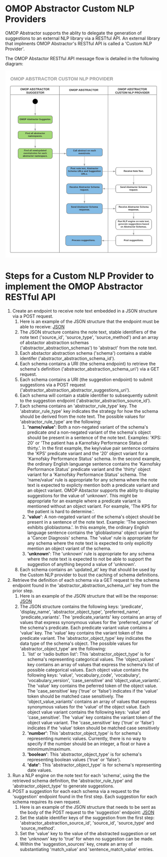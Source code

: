 # OMOP Abstractor Custom NLP Providers

OMOP Abstractor supports the ablity to delegate the generation of suggestions to an external NLP library via a RESTful API.
An external library that implments OMOP Abstractor's RESTful API is called a 'Custom NLP Provider'.

The OMOP Abstactor RESTful API message flow is detailed in the following diagram:

![](OMOP_Abstractor_Custom_NLP_Provder_Message_Flow.png)

# Steps for a Custom NLP Provider to implement the OMOP Abstractor RESTful API
1. Create an endpoint to receive note text embedded in a JSON structure via a POST request. 
   1. Here is an example of the JSON structure that the endpoint must be able to receive: [JSON](1_receive_note_and_abstractor_schema_endpoints.json)
   1. The JSON structure contains the note text, stable identifiers of the note text ('source_id', 'source_type', 'source_method') and an array of abstactor abstraction schemas ('abstractor_abstraction_schemas') to 'abstract' from the note text.
   1. Each abstactor abstraction schema ('schema') contains a stable identifer ('abstractor_abstraction_schema_id').
   1. Each schema  contains a URI (the schema endpoint) to retrieve the schema's definition ('abstractor_abstraction_schema_uri') via a GET request.
   1. Each schema contains a URI (the suggestion endpoint) to submit suggestions via a POST request ('abstractor_abstraction_abstractor_suggestions_uri').
   1. Each schema will contain a stable identifier to subsequently submit to the suggestion endpoint  ('abstractor_abstraction_source_id').
   1. Each schema contains an 'abstractor_rule_type' key.  The 'abstrator_rule_type' key indicates the strategy for how the schema should be derived from the note text.  The possible values for 'abstractor_rule_type' are the following:
       1. **'name/value'**: Both a non-negated variant of the schema's predicate _and_ a non-negated variant of the schema's object should be present in a sentence of the note text.  Examples: 'KPS: 20' or 'The patient has a Karnofsky Performance Status of thirty.'.  In the first example, the key/value pair sentence contains the 'KPS' predicate variant and the '20' object variant for a 'Karnofsky Performance Status' schema.  In the second example, the ordinary English languange sentence contains the 'Karnofsky Performance Status' predicate variant and the 'thirty' object variant for a 'Karnofsky Performance Status' schema.  The 'name/value' rule is appropriate for any schema where the note text is expected to explicty mention both a predicate variant and an object variant.  OMOP Abstactor supports the ablity to display suggestions for the value of 'unknown'.  This might be appropriate for an example where a predicate variant is mentioned without an object variant.  For example, 'The KPS for the patient is hard to determine.'.
       1. **'value'**:  A non-negated variant of the schema's object should be present in a sentence of the note text.  Example: 'The specimen exhibits glioblastoma.'.  In this example, the ordinary English language sentence contains the 'glioblastoma' object variant for a 'Cancer Diagnosis' schema.  The 'value' rule is appropriate for any schema where the note text is expected to only explicitly mention an object variant of the schema.
       1. **'unknown'**: The 'unknown' rule is appropriate for any schema where the note text is expected to not be able to support the suggestion of anything beyond a value of 'unknown'.
   1. Each schema contains an 'updated_at' key that should be used by the Custom NLP provider to bust the caching of schema definitions. 
1. Retrieve the definition of each schema via a GET request to the schema endpoint found in the 'abstractor_abstraction_schema_uri' key from the prior step.
     1. Here is an example of the JSON structure that will be the response: [JSON](2_abstractor_schema_request_response.json)
     1. The JSON structure contains the following keys: 'predicate', 'display_name', 'abstractor_object_type', 'preferred_name', 'predicate_variants'.  The 'predicate_variants' key contains an array of values that express synonymous values for the 'preferred_name' of the schema's predicate.  Each predicate variant value contains a 'value' key.
The 'value' key contains the variant token of the predicate variant.  The 'abstractor_object_type' key indicates the data type of the schema's object.  The possible values for 'abstractor_object_type' are the following:  
         1. 'list' or 'radio button list': This 'abstractor_object_type' is for schema's representing categorical values.  The 'object_values' key contains an array of values that express the schema's list of possible categorical values.  Each object value contains the following keys: 'value', 'vocabulary_code', 'vocabulary', 'vocabulary_version', 'case_sensitive' and 'object_value_variants'.  The 'value' key contains the peferred token of the object value.  The 'case_sensitive' key ('true' or 'false') indicates if the 'value' token should be matched case sensitively.  The 'object_value_variants' contains an array of values that express synonymous values for the 'value' of the object value.  Each object value variant contains the following keys: 'value' and 'case_sensitive'.  The 'value' key contains the variant token of the object value variant.  The 'case_sensitive' key ('true' or 'false') indicates if the 'value' token should be matched case sensitively
         1. **'number'**: This 'abstractor_object_type' is for schema's representing numeric values.  Currently, there is no way to specify if the number should be an integer, a float or have a minnimum/maximum.
         1. **'boolean'**: This 'abstractor_object_type' is for schema's representing boolean values ('true' or 'false').
         1. **'date'**: This 'abstractor_object_type' is for schema's representing date values.
1. Run a NLP engine on the note text for each 'schema', using the the retrieved schema definition, the 'abstractor_rule_type' and 'abstractor_object_type' to  generate suggestions.
1. POST a suggestion for each each schema via a request to the 'suggestion' endpoint found in the first step.  Each suggestion for each schema requires its own request.
    1. Here is an example of the JSON structure that needs to be sent as the body of the POST request to the 'suggestion' endpoint: [JSON](3_post_suggestion.json)
    1. Set the stable identifier keys of the suggestion from the first step: 'abstractor_abstraction_source_id', 'source_id', 'source_type' and 'source_method'.
    1. Set the 'value' key to the value of the abstracted suggestion or set the 'unknown' key to 'true' for when no suggestion can be made.
    1. Within the 'suggestion_sources' key, create an array of substantiating 'match_value' and 'sentence_match_value' entries.
